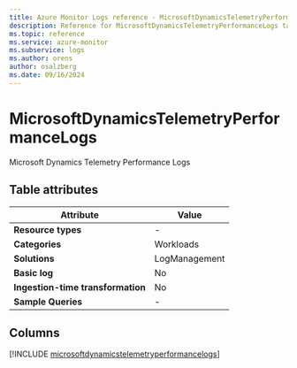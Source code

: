 ```yaml
---
title: Azure Monitor Logs reference - MicrosoftDynamicsTelemetryPerformanceLogs
description: Reference for MicrosoftDynamicsTelemetryPerformanceLogs table in Azure Monitor Logs.
ms.topic: reference
ms.service: azure-monitor
ms.subservice: logs
ms.author: orens
author: osalzberg
ms.date: 09/16/2024
---
```


# MicrosoftDynamicsTelemetryPerformanceLogs

Microsoft Dynamics Telemetry Performance Logs


## Table attributes

|Attribute|Value|
|---|---|
|**Resource types**|-|
|**Categories**|Workloads|
|**Solutions**| LogManagement|
|**Basic log**|No|
|**Ingestion-time transformation**|No|
|**Sample Queries**|-|



## Columns
  
[!INCLUDE [microsoftdynamicstelemetryperformancelogs](~/reusable-content/ce-skilling/azure/includes/azure-monitor/reference/tables/microsoftdynamicstelemetryperformancelogs-include.md)]
